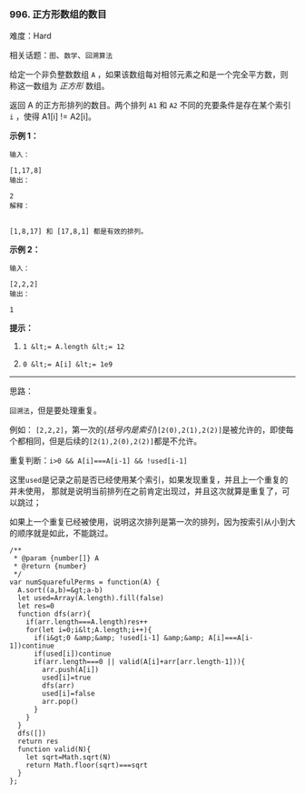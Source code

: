 ### 996. 正方形数组的数目

难度：Hard

相关话题：`图`、`数学`、`回溯算法`

给定一个非负整数数组 `A` ，如果该数组每对相邻元素之和是一个完全平方数，则称这一数组为 *正方形* 数组。



返回 A 的正方形排列的数目。两个排列  `A1`  和  `A2`  不同的充要条件是存在某个索引  `i` ，使得 A1[i] != A2[i]。







 **示例 1：** 





```
输入：

[1,17,8]
输出：

2
解释：


[1,8,17] 和 [17,8,1] 都是有效的排列。

```

 **示例 2：** 





```
输入：

[2,2,2]
输出：

1

```





 **提示：** 





1.  `1 &lt;= A.length &lt;= 12` 

2.  `0 &lt;= A[i] &lt;= 1e9` 






-----

思路：

`回溯法`，但是要处理重复。

例如： `[2,2,2]`，第一次的(*括号内是索引*)`[2(0),2(1),2(2)]`是被允许的，即使每个都相同，但是后续的`[2(1),2(0),2(2)]`都是不允许。

重复判断：`i>0 && A[i]===A[i-1] && !used[i-1]`

这里`used`是记录之前是否已经使用某个索引，如果发现重复，并且上一个重复的并未使用，
那就是说明当前排列在之前肯定出现过，并且这次就算是重复了，可以跳过；

如果上一个重复已经被使用，说明这次排列是第一次的排列，因为按索引从小到大的顺序就是如此，不能跳过。


```
/**
 * @param {number[]} A
 * @return {number}
 */
var numSquarefulPerms = function(A) {
  A.sort((a,b)=&gt;a-b)
  let used=Array(A.length).fill(false)
  let res=0
  function dfs(arr){
    if(arr.length===A.length)res++
    for(let i=0;i&lt;A.length;i++){
      if(i&gt;0 &amp;&amp; !used[i-1] &amp;&amp; A[i]===A[i-1])continue
      if(used[i])continue
      if(arr.length===0 || valid(A[i]+arr[arr.length-1])){
        arr.push(A[i])
        used[i]=true
        dfs(arr)
        used[i]=false
        arr.pop()
      }
    }
  }
  dfs([])
  return res
  function valid(N){
    let sqrt=Math.sqrt(N)
    return Math.floor(sqrt)===sqrt
  }
};



```
